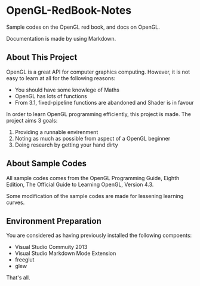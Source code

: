 # OpenGL-RedBook-Notes #

Sample codes on the OpenGL red book, and docs on OpenGL.

Documentation is made by using Markdown.

## About This Project ##

OpenGL is a great API for computer graphics computing. However, it is not easy to learn at all for the following reasons:

* You should have some knowlege of Maths
* OpenGL has lots of functions
* From 3.1, fixed-pipeline functions are abandoned and Shader is in favour

In order to learn OpenGL programming efficiently, this project is made. The project aims 3 goals:

1. Providing a runnable envirenment
2. Noting as much as possible from aspect of a OpenGL beginner
3. Doing research by getting your hand dirty

## About Sample Codes ##

All sample codes comes from the OpenGL Programming Guide, Eighth Edition, The Official Guide to Learning OpenGL, Version 4.3.

Some modification of the sample codes are made for lessening learning curves.

## Environment Preparation ##

You are considered as having previously installed the following compoents:

* Visual Studio Commuity 2013
* Visual Studio Markdown Mode Extension
* freeglut
* glew

That's all. 